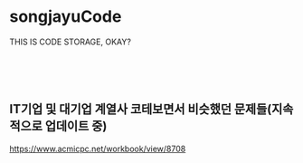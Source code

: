 # songjayuCode
THIS IS CODE STORAGE, OKAY?

<br><br><br>
## IT기업 및 대기업 계열사 코테보면서 비슷했던 문제들(지속적으로 업데이트 중)
https://www.acmicpc.net/workbook/view/8708
